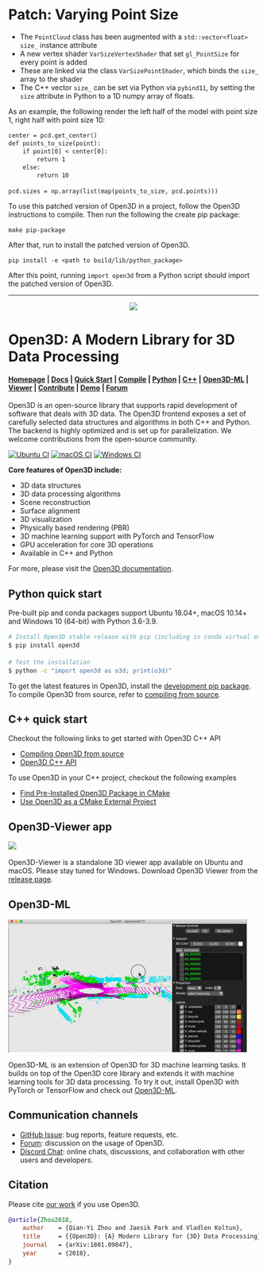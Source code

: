 # Patch: Varying Point Size

- The `PointCloud` class has been augmented with a `std::vector<float> size_` instance attribute
- A new vertex shader `VarSizeVertexShader` that set `gl_PointSize` for every point is added 
- These are linked via the class `VarSizePointShader`, which binds the `size_` array to the shader
- The C++ vector `size_` can be set via Python via `pybind11`, by setting the `size` attribute in Python to a 1D numpy array of floats.

As an example, the following render the left half of the model with point size 1, right half with point size 10:
```
center = pcd.get_center()
def points_to_size(point):
    if point[0] < center[0]:
        return 1
    else:
        return 10

pcd.sizes = np.array(list(map(points_to_size, pcd.points)))

```

To use this patched version of Open3D in a project, follow the Open3D instructions to compile.  Then run the following the create pip package:
```
make pip-package
```

After that, run to install the patched version of Open3D.
```
pip install -e <path to build/lib/python_package>
```

After this point, running `import open3d` from a Python script should import the patched version of Open3D.


<hr>

<p align="center">
<img src="https://raw.githubusercontent.com/intel-isl/Open3D/master/docs/_static/open3d_logo_horizontal.png" width="320" />
</p>

# Open3D: A Modern Library for 3D Data Processing

<h4>
    <a href="http://www.open3d.org">Homepage</a> |
    <a href="http://www.open3d.org/docs">Docs</a> |
    <a href="http://www.open3d.org/docs/release/getting_started.html">Quick Start</a> |
    <a href="http://www.open3d.org/docs/release/compilation.html">Compile</a> |
    <a href="http://www.open3d.org/docs/release/index.html#python-api-index">Python</a> |
    <a href="http://www.open3d.org/docs/release/cpp_api.html">C++</a> |
    <a href="https://github.com/intel-isl/Open3D-ML">Open3D-ML</a> |
    <a href="https://github.com/intel-isl/Open3D/releases">Viewer</a> |
    <a href="http://www.open3d.org/docs/release/contribute/contribute.html">Contribute</a> |
    <a href="https://www.youtube.com/channel/UCRJBlASPfPBtPXJSPffJV-w">Demo</a> |
    <a href="https://forum.open3d.org">Forum</a>
</h4>

Open3D is an open-source library that supports rapid development of software
that deals with 3D data. The Open3D frontend exposes a set of carefully selected
data structures and algorithms in both C++ and Python. The backend is highly
optimized and is set up for parallelization. We welcome contributions from
the open-source community.

[![Ubuntu CI](https://github.com/intel-isl/Open3D/workflows/Ubuntu%20CI/badge.svg)](https://github.com/intel-isl/Open3D/actions?query=workflow%3A%22Ubuntu+CI%22)
[![macOS CI](https://github.com/intel-isl/Open3D/workflows/macOS%20CI/badge.svg)](https://github.com/intel-isl/Open3D/actions?query=workflow%3A%22macOS+CI%22)
[![Windows CI](https://github.com/intel-isl/Open3D/workflows/Windows%20CI/badge.svg)](https://github.com/intel-isl/Open3D/actions?query=workflow%3A%22Windows+CI%22)

**Core features of Open3D include:**

* 3D data structures
* 3D data processing algorithms
* Scene reconstruction
* Surface alignment
* 3D visualization
* Physically based rendering (PBR)
* 3D machine learning support with PyTorch and TensorFlow
* GPU acceleration for core 3D operations
* Available in C++ and Python

For more, please visit the [Open3D documentation](http://www.open3d.org/docs).

## Python quick start

Pre-built pip and conda packages support Ubuntu 18.04+, macOS 10.14+ and
Windows 10 (64-bit) with Python 3.6-3.9.

```bash
# Install Open3D stable release with pip (including in conda virtual environments)
$ pip install open3d

# Test the installation
$ python -c "import open3d as o3d; print(o3d)"

```

To get the latest features in Open3D, install the
[development pip package](http://www.open3d.org/docs/latest/getting_started.html#development-version-pip).
To compile Open3D from source, refer to
[compiling from source](http://www.open3d.org/docs/release/compilation.html).

## C++ quick start

Checkout the following links to get started with Open3D C++ API

* [Compiling Open3D from source](http://www.open3d.org/docs/release/compilation.html)
* [Open3D C++ API](http://www.open3d.org/docs/release/cpp_api.html)

To use Open3D in your C++ project, checkout the following examples

* [Find Pre-Installed Open3D Package in CMake](https://github.com/intel-isl/open3d-cmake-find-package)
* [Use Open3D as a CMake External Project](https://github.com/intel-isl/open3d-cmake-external-project)

## Open3D-Viewer app

<img width="480" src="https://raw.githubusercontent.com/intel-isl/Open3D/master/docs/_static/open3d_viewer.png">

Open3D-Viewer is a standalone 3D viewer app available on Ubuntu and macOS.
Please stay tuned for Windows. Download Open3D Viewer from the
[release page](https://github.com/intel-isl/Open3D/releases).

## Open3D-ML

<img width="480" src="https://raw.githubusercontent.com/intel-isl/Open3D-ML/master/docs/images/getting_started_ml_visualizer.gif">

Open3D-ML is an extension of Open3D for 3D machine learning tasks. It builds on
top of the Open3D core library and extends it with machine learning tools for
3D data processing. To try it out, install Open3D with PyTorch or TensorFlow and check out
[Open3D-ML](https://github.com/intel-isl/Open3D-ML).

## Communication channels

* [GitHub Issue](https://github.com/intel-isl/Open3D/issues): bug reports,
  feature requests, etc.
* [Forum](https://forum.open3d.org): discussion on the usage of Open3D.
* [Discord Chat](https://discord.gg/D35BGvn): online chats, discussions,
  and collaboration with other users and developers.

## Citation

Please cite [our work](https://arxiv.org/abs/1801.09847) if you use Open3D.

```bib
@article{Zhou2018,
    author    = {Qian-Yi Zhou and Jaesik Park and Vladlen Koltun},
    title     = {{Open3D}: {A} Modern Library for {3D} Data Processing},
    journal   = {arXiv:1801.09847},
    year      = {2018},
}
```
